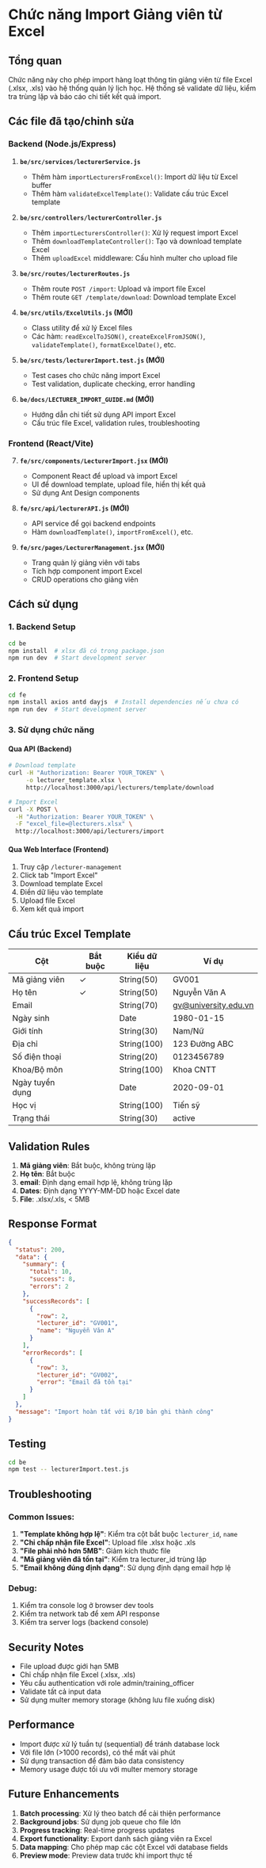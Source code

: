 # Chức năng Import Giảng viên từ Excel

## Tổng quan
Chức năng này cho phép import hàng loạt thông tin giảng viên từ file Excel (.xlsx, .xls) vào hệ thống quản lý lịch học. Hệ thống sẽ validate dữ liệu, kiểm tra trùng lặp và báo cáo chi tiết kết quả import.

## Các file đã tạo/chỉnh sửa

### Backend (Node.js/Express)

1. **`be/src/services/lecturerService.js`**
   - Thêm hàm `importLecturersFromExcel()`: Import dữ liệu từ Excel buffer
   - Thêm hàm `validateExcelTemplate()`: Validate cấu trúc Excel template

2. **`be/src/controllers/lecturerController.js`**
   - Thêm `importLecturersController()`: Xử lý request import Excel
   - Thêm `downloadTemplateController()`: Tạo và download template Excel
   - Thêm `uploadExcel` middleware: Cấu hình multer cho upload file

3. **`be/src/routes/lecturerRoutes.js`**
   - Thêm route `POST /import`: Upload và import file Excel
   - Thêm route `GET /template/download`: Download template Excel

4. **`be/src/utils/ExcelUtils.js` (MỚI)**
   - Class utility để xử lý Excel files
   - Các hàm: `readExcelToJSON()`, `createExcelFromJSON()`, `validateTemplate()`, `formatExcelDate()`, etc.

5. **`be/src/tests/lecturerImport.test.js` (MỚI)**
   - Test cases cho chức năng import Excel
   - Test validation, duplicate checking, error handling

6. **`be/docs/LECTURER_IMPORT_GUIDE.md` (MỚI)**
   - Hướng dẫn chi tiết sử dụng API import Excel
   - Cấu trúc file Excel, validation rules, troubleshooting

### Frontend (React/Vite)

7. **`fe/src/components/LecturerImport.jsx` (MỚI)**
   - Component React để upload và import Excel
   - UI để download template, upload file, hiển thị kết quả
   - Sử dụng Ant Design components

8. **`fe/src/api/lecturerAPI.js` (MỚI)**
   - API service để gọi backend endpoints
   - Hàm `downloadTemplate()`, `importFromExcel()`, etc.

9. **`fe/src/pages/LecturerManagement.jsx` (MỚI)**
   - Trang quản lý giảng viên với tabs
   - Tích hợp component import Excel
   - CRUD operations cho giảng viên

## Cách sử dụng

### 1. Backend Setup
```bash
cd be
npm install  # xlsx đã có trong package.json
npm run dev  # Start development server
```

### 2. Frontend Setup  
```bash
cd fe
npm install axios antd dayjs  # Install dependencies nếu chưa có
npm run dev  # Start development server
```

### 3. Sử dụng chức năng

#### Qua API (Backend)
```bash
# Download template
curl -H "Authorization: Bearer YOUR_TOKEN" \
     -o lecturer_template.xlsx \
     http://localhost:3000/api/lecturers/template/download

# Import Excel
curl -X POST \
  -H "Authorization: Bearer YOUR_TOKEN" \
  -F "excel_file=@lecturers.xlsx" \
  http://localhost:3000/api/lecturers/import
```

#### Qua Web Interface (Frontend)
1. Truy cập `/lecturer-management`
2. Click tab "Import Excel"
3. Download template Excel
4. Điền dữ liệu vào template
5. Upload file Excel
6. Xem kết quả import

## Cấu trúc Excel Template

| Cột | Bắt buộc | Kiểu dữ liệu | Ví dụ |
|-----|----------|--------------|-------|
| Mã giảng viên | ✓ | String(50) | GV001 |
| Họ tên | ✓ | String(50) | Nguyễn Văn A |
| Email | | String(70) | gv@university.edu.vn |
| Ngày sinh | | Date | 1980-01-15 |
| Giới tính | | String(30) | Nam/Nữ |
| Địa chỉ | | String(100) | 123 Đường ABC |
| Số điện thoại | | String(20) | 0123456789 |
| Khoa/Bộ môn | | String(100) | Khoa CNTT |
| Ngày tuyển dụng | | Date | 2020-09-01 |
| Học vị | | String(100) | Tiến sỹ |
| Trạng thái | | String(30) | active |

## Validation Rules

1. **Mã giảng viên**: Bắt buộc, không trùng lặp
2. **Họ tên**: Bắt buộc
3. **email**: Định dạng email hợp lệ, không trùng lặp
4. **Dates**: Định dạng YYYY-MM-DD hoặc Excel date
5. **File**: .xlsx/.xls, < 5MB

## Response Format

```json
{
  "status": 200,
  "data": {
    "summary": {
      "total": 10,
      "success": 8,
      "errors": 2
    },
    "successRecords": [
      {
        "row": 2,
        "lecturer_id": "GV001", 
        "name": "Nguyễn Văn A"
      }
    ],
    "errorRecords": [
      {
        "row": 3,
        "lecturer_id": "GV002",
        "error": "Email đã tồn tại"
      }
    ]
  },
  "message": "Import hoàn tất với 8/10 bản ghi thành công"
}
```

## Testing

```bash
cd be
npm test -- lecturerImport.test.js
```

## Troubleshooting

### Common Issues:
1. **"Template không hợp lệ"**: Kiểm tra cột bắt buộc `lecturer_id`, `name`
2. **"Chỉ chấp nhận file Excel"**: Upload file .xlsx hoặc .xls
3. **"File phải nhỏ hơn 5MB"**: Giảm kích thước file
4. **"Mã giảng viên đã tồn tại"**: Kiểm tra lecturer_id trùng lặp
5. **"Email không đúng định dạng"**: Sử dụng định dạng email hợp lệ

### Debug:
1. Kiểm tra console log ở browser dev tools
2. Kiểm tra network tab để xem API response
3. Kiểm tra server logs (backend console)

## Security Notes

- File upload được giới hạn 5MB
- Chỉ chấp nhận file Excel (.xlsx, .xls)
- Yêu cầu authentication với role admin/training_officer
- Validate tất cả input data
- Sử dụng multer memory storage (không lưu file xuống disk)

## Performance

- Import được xử lý tuần tự (sequential) để tránh database lock
- Với file lớn (>1000 records), có thể mất vài phút
- Sử dụng transaction để đảm bảo data consistency
- Memory usage được tối ưu với multer memory storage

## Future Enhancements

1. **Batch processing**: Xử lý theo batch để cải thiện performance
2. **Background jobs**: Sử dụng job queue cho file lớn
3. **Progress tracking**: Real-time progress updates
4. **Export functionality**: Export danh sách giảng viên ra Excel
5. **Data mapping**: Cho phép map các cột Excel với database fields
6. **Preview mode**: Preview data trước khi import thực tế
